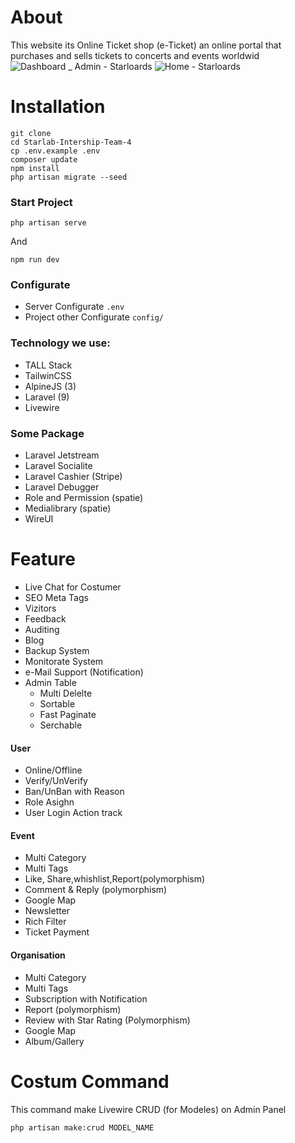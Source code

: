 # About

This website its Online Ticket shop (e-Ticket) an online portal that purchases and sells tickets to concerts and events worldwid
![Dashboard _ Admin - Starloards](https://user-images.githubusercontent.com/50520333/197030581-88aeaea2-8760-48f1-970f-e8e10e48b873.png)
![Home - Starloards](https://user-images.githubusercontent.com/50520333/197031041-8c3aa1a6-64d2-4a5c-9dfe-65a4da7b9a84.png)


# Installation
```
git clone
cd Starlab-Intership-Team-4
cp .env.example .env
composer update
npm install
php artisan migrate --seed
```
### Start Project
``` 
php artisan serve
```
And
``` 
npm run dev
```

### Configurate
- Server Configurate `.env`
- Project other Configurate `config/`

### Technology we use:
- TALL Stack
- TailwinCSS
- AlpineJS (3)
- Laravel (9)
- Livewire

### Some Package
- Laravel Jetstream
- Laravel Socialite
- Laravel Cashier (Stripe)
- Laravel Debugger
- Role and Permission (spatie)
- Medialibrary (spatie)
- WireUI


# Feature
- Live Chat for Costumer
- SEO Meta Tags
- Vizitors
- Feedback
- Auditing
- Blog
- Backup System
- Monitorate System 
- e-Mail Support (Notification)
- Admin Table
    - Multi Delelte
    - Sortable
    - Fast Paginate
    - Serchable


#### User
- Online/Offline
- Verify/UnVerify
- Ban/UnBan with Reason
- Role Asighn
- User Login Action track

#### Event
- Multi Category
- Multi Tags
- Like, Share,whishlist,Report(polymorphism)
- Comment & Reply (polymorphism)
- Google Map
- Newsletter
- Rich Filter
- Ticket Payment

#### Organisation
- Multi Category
- Multi Tags
- Subscription with Notification
- Report (polymorphism)
- Review with Star Rating (Polymorphism)
- Google Map
- Album/Gallery

# Costum Command

This command make Livewire CRUD (for Modeles) on Admin Panel

```
php artisan make:crud MODEL_NAME
``` 
